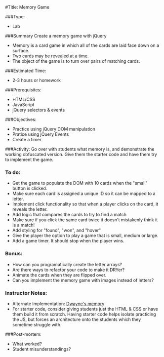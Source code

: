 #Title: Memory Game

###Type:
- Lab

###Summary
Create a memory game with jQuery
* Memory is a card game in which all of the cards are laid face down on a surface.
* Two cards may be revealed at a time.
* The object of the game is to turn over pairs of matching cards.

###Estimated Time:
- 2-3 hours or homework

###Prerequisites:
- HTML/CSS
- JavaScript
- jQuery selectors & events

###Objectives:
* Practice using jQuery DOM manipulation
* Pratice using jQuery Events
* Create a timer

###Activity:
Go over with students what memory is, and demonstrate the working obfuscated version. Give them the starter code and have them try to implement the game.

### To do:
* Get the game to populate the DOM with 10 cards when the "small" button is clicked.
* Make sure each card is assigned a unique ID so it can be mapped to a letter.
* Implement click functionality so that when a player clicks on the card, it reveals the letter.
* Add logic that compares the cards to try to find a match
* Make sure if you click the same card twice it doesn't mistakenly think it is a match!
* Add styling for "found", "won", and "hover"
* Give the player the option to play a game that is small, medium or large.
* Add a game timer. It should stop when the player wins.

### Bonus:
* How can you programatically create the letter arrays?
* Are there ways to refactor your code to make it DRYer?
* Animate the cards when they are flipped over.
* Can you implement the memory game with images instead of letters?

### Instructor Notes:
* Alternate Implementation: [Dwayne's memory](https://github.com/pointpointclick/WDI-memory)
* For starter code, consider giving students just the HTML & CSS or have them build it from scratch. Having starter code helps isolate practicing the JS, but forces an architecture onto the students which they sometime struggle with.

###Post-mortem:
- What worked?
- Student misunderstandings?